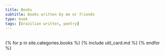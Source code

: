 ```yaml
---
title: Books
subtitle: Books written by me or friends
type: book
tags: [brazilian writter, poetry]
---
```

<br>

<div class="card-columns">
{% for p in site.categories.books %}
	{% include util_card.md %}
{% endfor %}
</div>